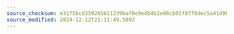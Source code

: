 ```yaml
---
source_checksum: e31f5bcd359265611239baf0e9edb4b2e08c691f87f8dec5a41d9b5e9039eab9
source_modified: 2024-12-12T21:11:49.589Z
---
```


